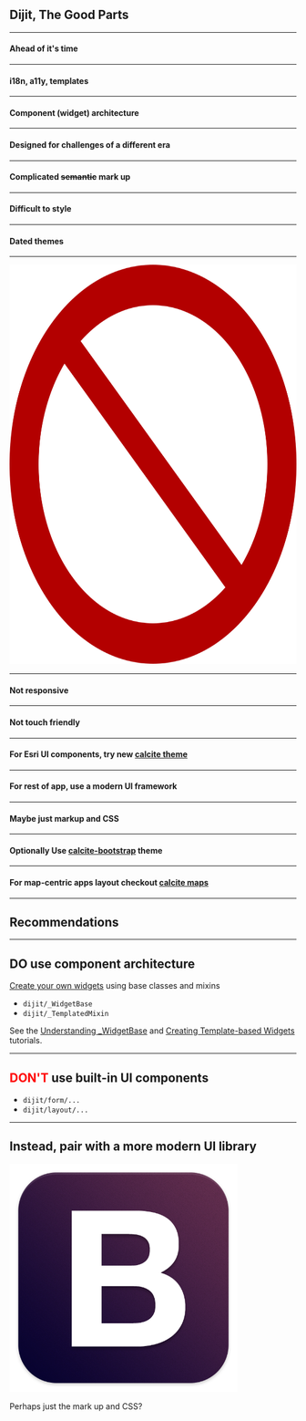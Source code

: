 ## Dijit, The Good Parts

---

<!-- .slide: data-background="img/binoculars-7271415680_b64ecd8752_z.jpg" -->
#### Ahead of it's time

---

<!-- .slide: data-background="img/binoculars-7271415680_b64ecd8752_z.jpg" -->
#### i18n, a11y, templates

---

<!-- .slide: data-background="img/legos-2253657555_9306374c9f_z.jpg" -->
#### Component (widget) architecture

---

<!-- .slide: data-background-color="#fff" data-background="img/internet_explorer_logo_6.png" data-background-size="700px" -->
#### Designed for challenges of a different era

---

<!-- .slide: data-background="img/dijit-markup.png" -->
#### Complicated ~~semantic~~ mark up

---

<!-- .slide: data-background="img/dijit-markup.png" -->
#### Difficult to style

---

<!-- .slide: data-background="img/claro-theme.png" -->
#### Dated themes

---

<!-- .slide: data-background="img/phone-16981803257_4bcd3c45dc_z.jpg" -->

<img src="img/2000px-ProhibitionSign2.svg.png" height="700" class="transparent" />

---

<!-- .slide: data-background="img/phone-16981803257_4bcd3c45dc_z.jpg" -->
#### Not responsive

---

<!-- .slide: data-background="img/phone-16981803257_4bcd3c45dc_z.jpg" -->
#### Not touch friendly

---

<!-- .slide: data-background="img/calcite-theme.png" -->
#### For Esri UI components, try new [calcite theme](https://blogs.esri.com/esri/arcgis/2016/03/04/arcgis-api-for-javascript-version-3-16-released/)

---

<!-- .slide: data-background="img/icon-bootstrap.png" data-background-size="650px" -->
#### For rest of app, use a modern UI framework

---

<!-- .slide: data-background="img/icon-bootstrap.png" data-background-size="650px" -->
#### Maybe just markup and CSS

---

<!-- .slide: data-background="img/calcite-bootstrap.png" -->
#### Optionally Use [calcite-bootstrap](http://esri.github.io/calcite-bootstrap/) theme

---

<!-- .slide: data-background="img/calcite-maps.png" -->
#### For map-centric apps layout checkout [calcite maps](http://esri.github.io/calcite-maps/index.html)

---

<!-- .slide: data-background="reveal.js/img/bg-3.png" -->
## Recommendations 

---

<!-- .slide: data-background="reveal.js/img/bg-3.png" -->
## DO use component architecture 

[Create your own widgets](https://developers.arcgis.com/javascript/jshelp/intro_custom_dijit.html) using base classes and mixins
- <i class="fa fa-thumbs-up"></i> `dijit/_WidgetBase`
- <i class="fa fa-thumbs-up"></i> `dijit/_TemplatedMixin`

See the [Understanding _WidgetBase](http://dojotoolkit.org/documentation/tutorials/1.10/understanding_widgetbase/) and [Creating Template-based Widgets](http://dojotoolkit.org/documentation/tutorials/1.10/templated/) tutorials.

---

<!-- .slide: data-background="reveal.js/img/bg-3.png" -->
## <span style="color: red">DON'T</span> use built-in UI components
- <i class="fa fa-thumbs-down"></i> `dijit/form/...`
- <i class="fa fa-thumbs-down"></i> `dijit/layout/...`

---

<!-- .slide: data-background="reveal.js/img/bg-3.png" -->
## Instead, pair with a more modern UI library

<img src="img/icon-bootstrap.png" height="400" class="transparent" />

Perhaps just the mark up and CSS?